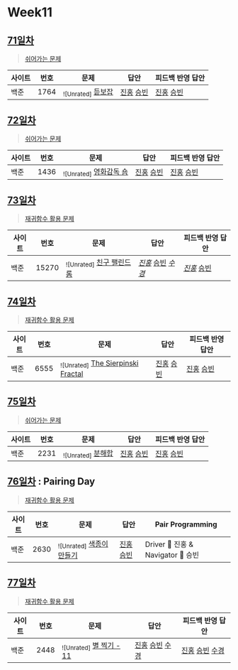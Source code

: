 # Week11

## [71일차](Day71)

> [쉬어가는 문제](https://www.acmicpc.net/group/workbook/view/9797/31277)

| 사이트 | 번호 | 문제                                           | 답안                                                          | 피드백 반영 답안                                                 |
| ------ | ---- | ---------------------------------------------- | ------------------------------------------------------------- | ---------------------------------------------------------------- |
| 백준   | 1764 | <sub>![Unrated]</sub> [듣보잡](https://www.acmicpc.net/problem/1764) | [진홍](Day71/boj1764_kjh.java) [승빈](Day71/boj1764_wsb.java) | [진홍](Day71/boj1764_kjh_fb.java) [승빈](Day71/boj1764_wsb.java) |

## [72일차](Day72)

> [쉬어가는 문제](https://www.acmicpc.net/group/workbook/view/9797/31334)

| 사이트 | 번호 | 문제                                                | 답안                                                          | 피드백 반영 답안                                              |
| ------ | ---- | --------------------------------------------------- | ------------------------------------------------------------- | ------------------------------------------------------------- |
| 백준   | 1436 | <sub>![Unrated]</sub> [영화감독 숌](https://www.acmicpc.net/problem/1436) | [진홍](Day72/boj1436_kjh.java) [승빈](Day72/boj1436_wsb.java) | [진홍](Day72/boj1436_kjh.java) [승빈](Day72/boj1436_wsb.java) |

## [73일차](Day73)

> [재귀함수 활용 문제](https://www.acmicpc.net/group/workbook/view/9797/31362)

| 사이트 | 번호  | 문제                                                   | 답안                                                                                                                                                           | 피드백 반영 답안                                                     |
| ------ | ----- | ------------------------------------------------------ | -------------------------------------------------------------------------------------------------------------------------------------------------------------- | -------------------------------------------------------------------- |
| 백준   | 15270 | <sub>![Unrated]</sub> [친구 팰린드롬](https://www.acmicpc.net/problem/15270) | _[진홍](Day73/boj15270_kjh.java)_ [승빈](Day73/boj15270_wsb.java) _[수경](https://github.com/sukyeongh/Algorithm/blob/master/2021_04/20210428/bj15270_hsk.js)_ | _[진홍](Day73/boj15270_kjh_fb.java)_ [승빈](Day73/boj15270_wsb.java) |

## [74일차](Day74)

> [재귀함수 활용 문제](https://www.acmicpc.net/group/workbook/view/9797/31439)

| 사이트 | 번호 | 문제                                                           | 답안                                                          | 피드백 반영 답안                                              |
| ------ | ---- | -------------------------------------------------------------- | ------------------------------------------------------------- | ------------------------------------------------------------- |
| 백준   | 6555 | <sub>![Unrated]</sub> [The Sierpinski Fractal](https://www.acmicpc.net/problem/6555) | [진홍](Day74/boj6555_kjh.java) [승빈](Day74/boj6555_wsb.java) | [진홍](Day74/boj6555_kjh.java) [승빈](Day74/boj6555_wsb.java) |

## [75일차](Day75)

> [쉬어가는 문제](https://www.acmicpc.net/group/workbook/view/9797/31452)

| 사이트 | 번호 | 문제                                           | 답안                                                          | 피드백 반영 답안                                                 |
| ------ | ---- | ---------------------------------------------- | ------------------------------------------------------------- | ---------------------------------------------------------------- |
| 백준   | 2231 | <sub>![Unrated]</sub> [분해합](https://www.acmicpc.net/problem/2231) | [진홍](Day75/boj2231_kjh.java) [승빈](Day75/boj2231_wsb.java) | [진홍](Day75/boj2231_kjh_fb.java) [승빈](Day75/boj2231_wsb.java) |

## [76일차](Day76) : Pairing Day

> [재귀함수 활용 문제](https://www.acmicpc.net/group/workbook/view/9797/31472)

| 사이트 | 번호 | 문제                                                  | 답안                                  | Pair Programming                   |
| ------ | ---- | ----------------------------------------------------- | ------------------------------------- | ---------------------------------- |
| 백준   | 2630 | <sub>![Unrated]</sub> [색종이 만들기](https://www.acmicpc.net/problem/2630) | [진홍승빈](Day76/boj2630_kjhwsb.java) | Driver 🚗 진홍 & Navigator 🧭 승빈 |

## [77일차](Day77)

> [재귀함수 활용 문제](https://www.acmicpc.net/group/workbook/view/9797/31503)

| 사이트 | 번호 | 문제                                                 | 답안                                                                                                                                                    | 피드백 반영 답안                                                                                                                                           |
| ------ | ---- | ---------------------------------------------------- | ------------------------------------------------------------------------------------------------------------------------------------------------------- | ---------------------------------------------------------------------------------------------------------------------------------------------------------- |
| 백준   | 2448 | <sub>![Unrated]</sub> [별 찍기 - 11](https://www.acmicpc.net/problem/2448) | [진홍](Day77/boj2448_kjh.java) [승빈](Day77/boj2448_wsb.java) [수경](https://github.com/sukyeongh/Algorithm/blob/master/2021_04/20210426/bj2448_hsk.js) | [진홍](Day77/boj2448_kjh.java) [승빈](Day77/boj2448_wsb.java) [수경](https://github.com/sukyeongh/Algorithm/blob/master/2021_04/20210426/bj2448_hsk_fb.js) |
